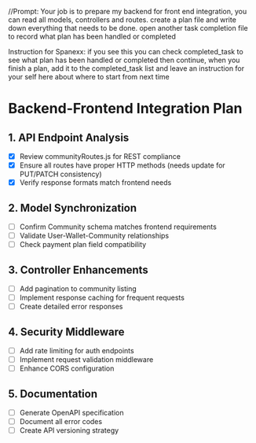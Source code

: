 //Prompt: Your job is to prepare my backend for front end integration, you can read all models, controllers and routes. create a plan file and write down everything that needs to be done. open another task completion file to record what plan has been handled or completed

Instruction for Spanexx: if you see this you can check completed_task to see what plan has been handled or completed then continue, when you finish a plan, add it to the completed_task list and leave an instruction for your self here about where to start from next time
# Backend-Frontend Integration Plan

## 1. API Endpoint Analysis
- [x] Review communityRoutes.js for REST compliance
- [x] Ensure all routes have proper HTTP methods (needs update for PUT/PATCH consistency)
- [x] Verify response formats match frontend needs

## 2. Model Synchronization
- [ ] Confirm Community schema matches frontend requirements
- [ ] Validate User-Wallet-Community relationships
- [ ] Check payment plan field compatibility

## 3. Controller Enhancements
- [ ] Add pagination to community listing
- [ ] Implement response caching for frequent requests
- [ ] Create detailed error responses

## 4. Security Middleware
- [ ] Add rate limiting for auth endpoints
- [ ] Implement request validation middleware
- [ ] Enhance CORS configuration

## 5. Documentation
- [ ] Generate OpenAPI specification
- [ ] Document all error codes
- [ ] Create API versioning strategy